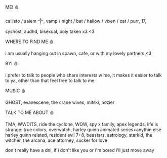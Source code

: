  ME! 🩸

callisto / salem ༒, vamp / night / bat / hallow / vixen / cat / purr, 17, syshost, audhd, bisexual, poly taken x3 <3


WHERE TO FIND ME 🩸

i am usually hanging out in spawn, cafe, or with my lovely partners <3


BYI 🩸

i prefer to talk to people who share interests w me, it makes it easier to talk to ya, other than that feel free to talk to me 


MUSIC 🩸

GHOST, evanescene, the crane wives, mitski, hozier


TALK TO ME ABOUT 🩸

TMA, WWDITS, ride the cyclone, WOW, spy x family, apex legends, life is strange: true colors, overwatch, harley quinn animated series+anythin else harley quinn related, resident evil 7+8, beastars, astrology, starkid, the witcher, the arcana, ace attorney, sucker for love 


don't really have a dni, if i don't like you or i'm bored i'll just move away 
